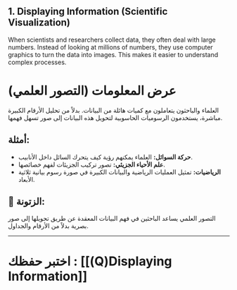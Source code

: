 ## **1. Displaying Information (Scientific Visualization)**

When scientists and researchers collect data, they often deal with large numbers. Instead of looking at millions of numbers, they use computer graphics to turn the data into images. This makes it easier to understand complex processes.

# **عرض المعلومات (التصور العلمي)**

العلماء والباحثون يتعاملون مع كميات هائلة من البيانات. بدلاً من تحليل الأرقام الكبيرة مباشرة، يستخدمون الرسوميات الحاسوبية لتحويل هذه البيانات إلى صور تسهل فهمها.

## **أمثلة:**

- **حركة السوائل:** العلماء يمكنهم رؤية كيف يتحرك السائل داخل الأنابيب.
- **علم الأحياء الجزيئي:** تصور تركيب الجزيئات لفهم خصائصها.
- **الرياضيات:** تمثيل العمليات الرياضية والبيانات الكبيرة في صورة رسوم بيانية ثلاثية الأبعاد.

## **👀 الزتونة:**

التصور العلمي يساعد الباحثين في فهم البيانات المعقدة عن طريق تحويلها إلى صور بصرية بدلاً من الأرقام والجداول.

---
# اختبر حفظك : [[(Q)Displaying Information]]